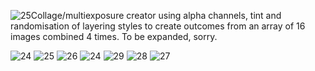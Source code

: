 ![25](https://github.com/user-attachments/assets/48d1dc8a-81a8-4f33-80b5-366765f7ba4b)Collage/multiexposure creator using alpha channels, tint and randomisation of layering styles to create outcomes from an array of 16 images combined 4 times.
To be expanded, sorry.

![24](https://github.com/user-attachments/assets/969420f1-0f7d-4d7e-a3a2-fa5a8ca51b44)
![25](https://github.com/user-attachments/assets/758a4268-815c-41c9-ad83-706217a15c0c)
![26](https://github.com/user-attachments/assets/016d596b-df7f-4748-b2ed-55fc73045d4a)
![24](https://github.com/user-attachments/assets/5d80e814-da3e-4db6-999b-4d8587719dcf)
![29](https://github.com/user-attachments/assets/38955186-c132-4ce7-973b-98f28356cd36)
![28](https://github.com/user-attachments/assets/35cfb8dc-9743-4b38-87c7-bf787e2da3d3)
![27](https://github.com/user-attachments/assets/0bec8cfb-17d6-484c-85d2-bb55f19c8b80)
